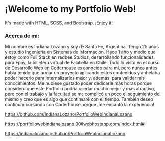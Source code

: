 # ¡Welcome to my Portfolio Web! 

It's made with HTML, SCSS, and Bootstrap. ¡Enjoy it!

### Acerca de mí: 
Mi nombre es Indiana Lozano y soy de Santa Fe, Argentina. Tengo 25 años y estudio Ingeniería en Sistemas de Información. Hace 1 año y medio que estoy como Full Stack en redbee Studios, desarrollando funcionalidades para Fpay, la billetera virtual de Falabella en Chile. Todo lo visto en el curso de Desarrollo Web en Coderhouse es conocido para mí, pero nunca antes había tenido que armar un proyecto aplicando estos contenidos y anhelaba poder hacerlo para internalizarlos mejor y, además, para validar mis conocimientos. 
Me hubiese gustado poder dedicarle más horas porque considero que este Portfolio podría quedar mucho mejor y más atractivo, pero con el trabajo y la facultad se me complicó un poco el seguimiento del mismo y creo que es algo que continuaré con el tiempo. También deseo continuar cursando con Coderhouse porque ¡me encantó la experiencia!

https://github.com/IndianaLozano/PortfolioWebIndianaLozano

https://portfoliowebindianalozano.000webhostapp.com/index.html#

https://indianalozano.github.io/PortfolioWebIndianaLozano
